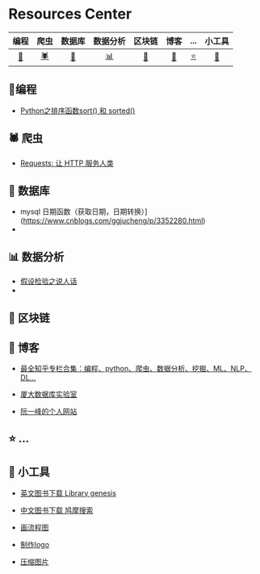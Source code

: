 # Resources Center 


|编程 | 爬虫 |   数据库    | 数据分析 | 区块链 | 博客 |... | 小工具 |
|:---------:|:---------:| :---------: | :---------: |:---------:| :---------: | :---------: | :---------: |
| [:pencil:](#pencil-编程)|[:spider:](#spider-爬虫)| [:notebook_with_decorative_cover:](#notebook_with_decorative_cover-数据库)| [:bar_chart:](#bar_chart-数据分析) | [:ledger:](#ledger-区块链) |[:notebook:](#notebook-博客)| [:star:](#star-) | [:key:](#key-小工具) |



## :pencil: ​编程

- [Python之排序函数sort() 和 sorted()](https://www.jianshu.com/p/7be04a3f30cd)




## :spider: 爬虫

- [Requests: 让 HTTP 服务人类](https://2.python-requests.org//zh_CN/latest/)



## :notebook_with_decorative_cover: 数据库

- mysql 日期函数（获取日期，日期转换）](https://www.cnblogs.com/ggjucheng/p/3352280.html)  
- 

## :bar_chart: ​数据分析

- [假设检验之说人话](https://zhuanlan.zhihu.com/p/31322539) 
- 

## :ledger: 区块链





## :notebook: 博客

- [最全知乎专栏合集：编程、python、爬虫、数据分析、挖掘、ML、NLP、DL...](https://www.jianshu.com/p/8d1c87cc631d) 

- [厦大数据库实验室](http://dblab.xmu.edu.cn/blog/)

- [阮一峰的个人网站](http://www.ruanyifeng.com/home.html) 

  

## :star: ...



## :key: 小工具

- [英文图书下载 Library genesis](http://gen.lib.rus.ec/)
- [中文图书下载  鸠摩搜索](https://www.jiumodiary.com/)
- [画流程图](www.draw.io)

- [制作logo](www.logomakr.com)

- [压缩图片](https://squoosh.app/)